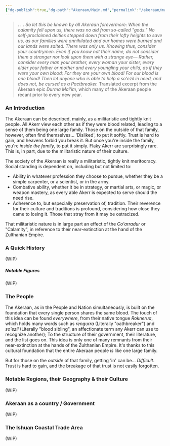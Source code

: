 ```yaml
---
{"dg-publish":true,"dg-path":"Akeraan/Main.md","permalink":"/akeraan/main/","title":"Main Document","pinned":"true"}
---
```


> *. . . So let this be known by all Akeraan forevermore: When the calamity fell upon us, there was no aid from so-called "gods." No self-proclaimed deities stepped down from their lofty heights to save us, as our families were annihilated and our homes were burned and our lands were salted. 
> There was only us. 
> Knowing thus, consider your countrymen. Even if you know not their name, do not consider them a stranger nor look upon them with a strange eye— Rather, consider every man your brother, every woman your sister, every elder your father or mother and every youngling your child, as if they were your own blood; For they are your own blood! For our blood is one blood!
> Then let anyone who is able to help a so'ezil in need, and does not, be cursed as a Pactbreaker.*
Translated excerpt from the Akeraan epic *Durma Mai'im*, which many of the Akeraan people recant prior to every new year.

### An Introduction
The Akeraan can be described, mainly, as a militaristic and tightly knit people. 
All Akerr view each other as if they were blood related, leading to a sense of them being one large family. Those on the outside of that family, however, often find themselves... 'Disliked', to put it softly. 
Trust is hard to gain, and heavens forbid you break it. But once you're inside the family, you're *inside the family*, to put it simply. Flaky Akerr are surprisingly rare. This is, in part, due to the militaristic nature of their culture.

The society of the Akeraan is really a militaristic, tightly knit meritocracy. Social standing is dependent on, including but not limited to: 
- Ability in whatever profession they choose to pursue, whether they be a simple carpenter, or a scientist, or in the army.
- Combative ability, whether it be in strategy, or martial arts, or magic, or weapon mastery, as every able Akerr is expected to serve should the need rise. 
- Adherence to, but especially preservation of, tradition. Their reverence for their culture and traditions is profound, considering how close they came to losing it. Those that stray from it may be ostracized.


That militaristic nature is in large part an effect of the *Co'arradur* or "Calamity", in reference to their near-extinction at the hand of the Zulthanian Empire. 
### A Quick History
(WIP)

##### Notable Figures
(WIP)
### The People
The Akeraan, as in the People and Nation simultaneously, is built on the foundation that every single person shares the same blood. The touch of this idea can be found *everywhere*, from their native tongue *Roknerua*, which holds many words such as *rengurra* (Literally "oathbreaker") and *so'ezil* (Literally "blood sibling", an affectionate term any Akerr can use to recognize another); To the structure of their government, their literature, and the list goes on.
This idea is only one of many remnants from their near-extinction at the hands of the Zulthanian Empire. 
It's thanks to this cultural foundation that the entire Akeraan people *is* like one large family. 

But for those on the *outside* of that family, getting 'in' can be... *Difficult*. 
Trust is hard to gain, and the breakage of that trust is not easily forgotten. 

### Notable Regions, their Geography & their Culture
(WIP)



### Akeraan as a country / Government
(WIP)

### The Ishuan Coastal Trade Area
(WIP)
